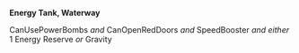 ﻿**Energy Tank, Waterway**

CanUsePowerBombs *and* CanOpenRedDoors *and* SpeedBooster *and either* 1 Energy Reserve *or* Gravity
